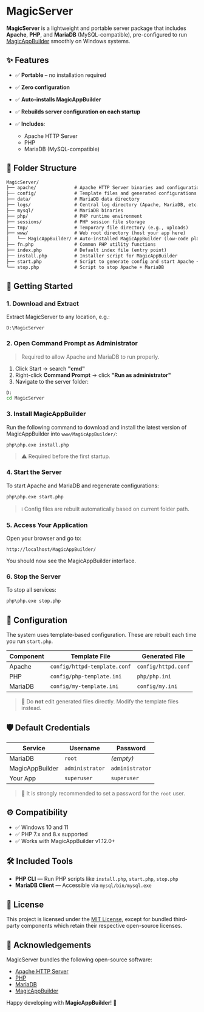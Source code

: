 # MagicServer

**MagicServer** is a lightweight and portable server package that includes **Apache**, **PHP**, and **MariaDB** (MySQL-compatible), pre-configured to run [MagicAppBuilder](https://github.com/planetbiru/magicappbuilder) smoothly on Windows systems.


## ✨ Features

* ✅ **Portable** – no installation required
* ✅ **Zero configuration**
* ✅ **Auto-installs MagicAppBuilder**
* ✅ **Rebuilds server configuration on each startup**
* ✅ **Includes**:

  * Apache HTTP Server
  * PHP
  * MariaDB (MySQL-compatible)


## 📁 Folder Structure

```txt
MagicServer/
├── apache/              # Apache HTTP Server binaries and configurations
├── config/              # Template files and generated configurations
├── data/                # MariaDB data directory
├── logs/                # Central log directory (Apache, MariaDB, etc.)
├── mysql/               # MariaDB binaries
├── php/                 # PHP runtime environment
├── sessions/            # PHP session file storage
├── tmp/                 # Temporary file directory (e.g., uploads)
├── www/                 # Web root directory (host your app here)
│   └── MagicAppBuilder/ # Auto-installed MagicAppBuilder (low-code platform)
├── fn.php               # Common PHP utility functions
├── index.php            # Default index file (entry point)
├── install.php          # Installer script for MagicAppBuilder
├── start.php            # Script to generate config and start Apache + MariaDB
└── stop.php             # Script to stop Apache + MariaDB
```


## 🚀 Getting Started

### 1. Download and Extract

Extract MagicServer to any location, e.g.:

```
D:\MagicServer
```

### 2. Open Command Prompt as Administrator

> Required to allow Apache and MariaDB to run properly.

1. Click Start → search **"cmd"**
2. Right-click **Command Prompt** → click **"Run as administrator"**
3. Navigate to the server folder:

```bat
D:
cd MagicServer
```

### 3. Install MagicAppBuilder

Run the following command to download and install the latest version of MagicAppBuilder into `www/MagicAppBuilder/`:

```bat
php\php.exe install.php
```

> ⚠️ Required before the first startup.

### 4. Start the Server

To start Apache and MariaDB and regenerate configurations:

```bat
php\php.exe start.php
```

> ℹ️ Config files are rebuilt automatically based on current folder path.

### 5. Access Your Application

Open your browser and go to:

```
http://localhost/MagicAppBuilder/
```

You should now see the MagicAppBuilder interface.

### 6. Stop the Server

To stop all services:

```bat
php\php.exe stop.php
```


## 🔧 Configuration

The system uses template-based configuration. These are rebuilt each time you run `start.php`.

| Component | Template File                | Generated File      |
| --------- | ---------------------------- | ------------------- |
| Apache    | `config/httpd-template.conf` | `config/httpd.conf` |
| PHP       | `config/php-template.ini`    | `php/php.ini`       |
| MariaDB   | `config/my-template.ini`     | `config/my.ini`     |

> 📝 Do **not** edit generated files directly. Modify the template files instead.


## 🛡️ Default Credentials

| Service         | Username        | Password        |
| --------------- | --------------- | --------------- |
| MariaDB         | `root`          | *(empty)*       |
| MagicAppBuilder | `administrator` | `administrator` |
| Your App        | `superuser`     | `superuser`     |

> 🔐 It is strongly recommended to set a password for the `root` user.


## ⚙️ Compatibility

* ✅ Windows 10 and 11
* ✅ PHP 7.x and 8.x supported
* ✅ Works with MagicAppBuilder v1.12.0+


## 🛠 Included Tools

* **PHP CLI** — Run PHP scripts like `install.php`, `start.php`, `stop.php`
* **MariaDB Client** — Accessible via `mysql/bin/mysql.exe`


## 📜 License

This project is licensed under the [MIT License](LICENSE), except for bundled third-party components which retain their respective open-source licenses.

## 🙏 Acknowledgements

MagicServer bundles the following open-source software:

* [Apache HTTP Server](https://httpd.apache.org/)
* [PHP](https://www.php.net/)
* [MariaDB](https://mariadb.org/)
* [MagicAppBuilder](https://github.com/planetbiru/magicappbuilder)


Happy developing with **MagicAppBuilder**! 🚀
